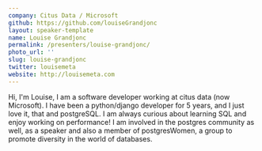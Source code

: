 ```yaml
---
company: Citus Data / Microsoft
github: https://github.com/louiseGrandjonc
layout: speaker-template
name: Louise Grandjonc
permalink: /presenters/louise-grandjonc/
photo_url: ''
slug: louise-grandjonc
twitter: louisemeta
website: http://louisemeta.com
---
```


Hi, I'm Louise, I am a software developer working at citus data (now Microsoft). I have been a python/django developer for 5 years, and I just love it, that and postgreSQL. I am always curious about learning SQL and enjoy working on performance! I am involved in the postgres community as well, as a speaker and also a member of postgresWomen, a group to promote diversity in the world of databases.
